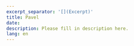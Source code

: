 ```yaml
---
excerpt_separator: '[](Excerpt)'
title: Pavel
date:
description: Please fill in description here.
lang: en
---
```


